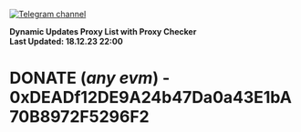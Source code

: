 [![Telegram channel](https://img.shields.io/endpoint?url=https://runkit.io/damiankrawczyk/telegram-badge/branches/master?url=https://t.me/n4z4v0d)](https://t.me/n4z4v0d) 

**Dynamic Updates Proxy List with Proxy Checker**  
**Last Updated: 18.12.23 22:00**

# DONATE (_any evm_) - 0xDEADf12DE9A24b47Da0a43E1bA70B8972F5296F2
